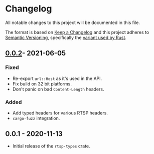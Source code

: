 # Changelog
All notable changes to this project will be documented in this file.

The format is based on [Keep a Changelog](http://keepachangelog.com/en/1.0.0/)
and this project adheres to [Semantic Versioning](http://semver.org/spec/v2.0.0.html),
specifically the [variant used by Rust](http://doc.crates.io/manifest.html#the-version-field).

## [0.0.2]- 2021-06-05
### Fixed
- Re-export `url::Host` as it's used in the API.
- Fix build on 32 bit platforms.
- Don't panic on bad `Content-Length` headers.

### Added
- Add typed headers for various RTSP headers.
- `cargo-fuzz` integration.

## 0.0.1 - 2020-11-13
- Initial release of the `rtsp-types` crate.

[Unreleased]: https://github.com/sdroege/rtsp-types/compare/0.0.2...HEAD
[0.0.2]: https://github.com/sdroege/rtsp-types/compare/0.0.1...0.0.2
